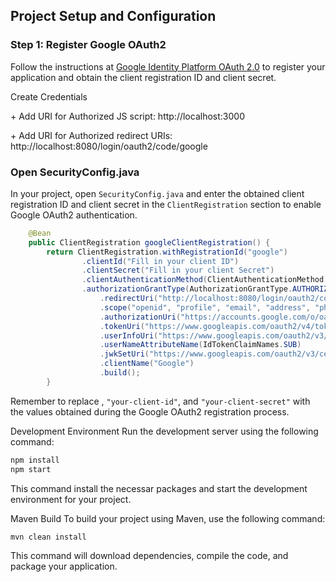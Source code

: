 <h2>Project Setup and Configuration</h2>

<h3>Step 1: Register Google OAuth2</h3>
<p>Follow the instructions at <a href="https://developers.google.com/identity/protocols/oauth2" target="_blank">Google Identity Platform OAuth 2.0</a> to register your application and obtain the client registration ID and client secret.</p>

Create Credentials 
<p> + Add URI for Authorized JS script: http://localhost:3000  </p>
<p> + Add URI for Authorized redirect URIs: http://localhost:8080/login/oauth2/code/google </p>


<h3>Open SecurityConfig.java</h3>
<p>In your project, open <code>SecurityConfig.java</code> and enter the obtained client registration ID and client secret in the <code>ClientRegistration</code> section to enable Google OAuth2 authentication.</p>

```java
    @Bean
    public ClientRegistration googleClientRegistration() {
        return ClientRegistration.withRegistrationId("google")
                .clientId("Fill in your client ID")
                .clientSecret("Fill in your client Secret")
                .clientAuthenticationMethod(ClientAuthenticationMethod.CLIENT_SECRET_BASIC)
                .authorizationGrantType(AuthorizationGrantType.AUTHORIZATION_CODE)
                    .redirectUri("http://localhost:8080/login/oauth2/code/google")
                    .scope("openid", "profile", "email", "address", "phone")
                    .authorizationUri("https://accounts.google.com/o/oauth2/v2/auth")
                    .tokenUri("https://www.googleapis.com/oauth2/v4/token")
                    .userInfoUri("https://www.googleapis.com/oauth2/v3/userinfo")
                    .userNameAttributeName(IdTokenClaimNames.SUB)
                    .jwkSetUri("https://www.googleapis.com/oauth2/v3/certs")
                    .clientName("Google")   
                    .build();
        }
```

Remember to replace , `"your-client-id"`, and `"your-client-secret"` with the values obtained during the Google OAuth2 registration process. 


Development Environment
Run the development server using the following command:
```bash
npm install
npm start 
```
This command install the necessar packages and start the development environment for your project.

Maven Build
To build your project using Maven, use the following command:

```bash
mvn clean install
```
This command will download dependencies, compile the code, and package your application.
